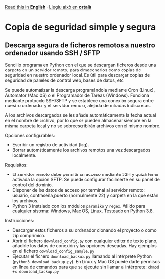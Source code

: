 [Read this in **English**](README.md) · [Llegiu això en **català**](README.ca.md)

# Copia de seguridad simple y segura
## Descarga segura de ficheros remotos a nuestro ordenador usando SSH / SFTP

Sencillo programa en Python con el que se descargan ficheros desde una carpeta en un servidor remoto, para almacenarlos como copias de seguridad en nuestro ordenador local.  Es útil para descargar copias de seguridad de paneles de control web, bases de datos, etc. 

Se puede automatizar la descarga programándola mediante Cron (Linux), Automator (Mac OS) o el Programador de Tareas (Windows). Funciona mediante protocolo SSH/SFTP y se establece una conexión segura entre nuestro ordenador y el servidor remoto, alejada de miradas indiscretas.

A los archivos descargados se les añade automáticamente la fecha actual en el nombre de archivo, por lo que se pueden almacenar siempre en la misma carpeta local y no se sobreescribirán archivos con el mismo nombre.

Opciones configurables:

- Escribir un registro de actividad (log).
- Borrar automáticamente los archivos remotos una vez descargados localmente.

Requisitos:

- El servidor remoto debe permitir un acceso mediante SSH y quizá tener activada la opción SFTP. Se puede configurar fácilmente en su panel de control del dominio.
- Disponer de los datos de acceso por terminal al servidor remoto: usuario, contraseña,puerto (normalmente 22) y carpeta en la que están los archivos.
- Python 3 instalado con los módulos `paramiko` y `regex`. Válido para cualquier sistema: Windows, Mac OS, Linux. Testeado en Python 3.8.

Instrucciones:

- Descargar estos ficheros a su ordenador clonando el proyecto o como zip comprimido.
- Abrir el fichero `download_config.py` con cualquier editor de texto plano, añadirle los datos de conexión y las opciones deseadas. Hay ejemplos en el fichero `download_config_sample.py`
- Ejecutar el fichero `download_backup.py` llamando al intérprete Python (`python3 download_backup.py`). En Linux y Mac OS puede darle permisos en línea de comandos para que se ejecute sin llamar al intérprete: `chmod +x download_backup.py`
